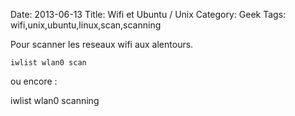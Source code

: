 Date: 2013-06-13
Title: Wifi et Ubuntu / Unix
Category: Geek
Tags: wifi,unix,ubuntu,linux,scan,scanning



Pour scanner les reseaux wifi aux alentours.


	iwlist wlan0 scan


ou encore :


   iwlist wlan0 scanning